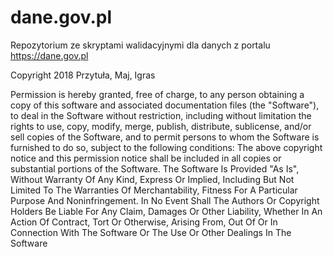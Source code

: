 # dane.gov.pl
Repozytorium ze skryptami walidacyjnymi dla danych z portalu https://dane.gov.pl

Copyright 2018 Przytuła, Maj, Igras

Permission is hereby granted, free of charge, to any person obtaining a copy of this software
and associated documentation files (the "Software"), to deal in the Software without restriction,
including without limitation the rights to use, copy, modify, merge, publish, distribute, sublicense,
and/or sell copies of the Software, and to permit persons to whom the Software is furnished to
do so, subject to the following conditions:
The above copyright notice and this permission notice shall be included in all copies or
substantial portions of the Software.
The Software Is Provided "As Is", Without Warranty Of Any Kind, Express Or Implied, Including
But Not Limited To The Warranties Of Merchantability, Fitness For A Particular Purpose And
Noninfringement. In No Event Shall The Authors Or Copyright Holders Be Liable For Any Claim,
Damages Or Other Liability, Whether In An Action Of Contract, Tort Or Otherwise, Arising From,
Out Of Or In Connection With The Software Or The Use Or Other Dealings In The Software

